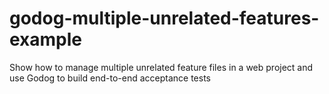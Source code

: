 # godog-multiple-unrelated-features-example
Show how to manage multiple unrelated feature files in a web project and use Godog to build end-to-end acceptance tests
